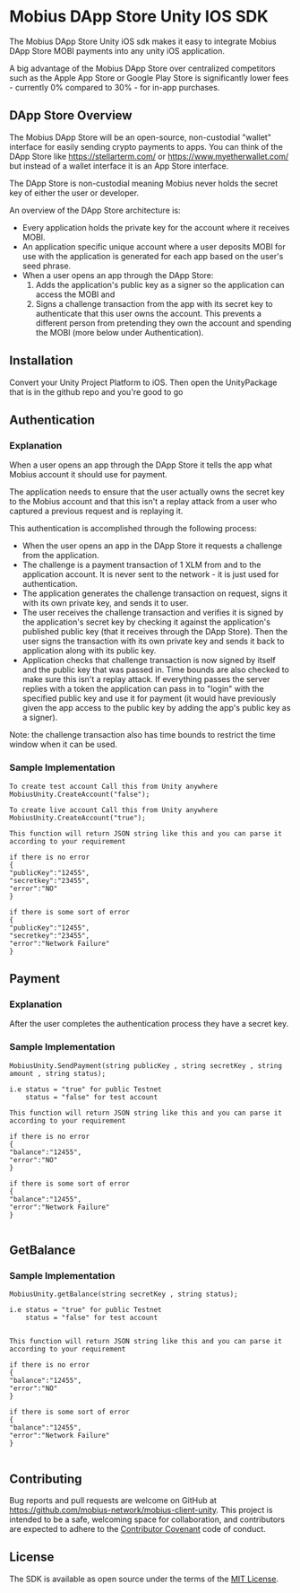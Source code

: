 # Mobius DApp Store Unity IOS SDK

The Mobius DApp Store Unity iOS sdk makes it easy to integrate Mobius DApp Store MOBI payments into any unity iOS application.

A big advantage of the Mobius DApp Store over centralized competitors such as the Apple App Store or Google Play Store is significantly lower fees - currently 0% compared to 30% - for in-app purchases.

## DApp Store Overview

The Mobius DApp Store will be an open-source, non-custodial "wallet" interface for easily sending crypto payments to apps. You can think of the DApp Store like https://stellarterm.com/ or https://www.myetherwallet.com/ but instead of a wallet interface it is an App Store interface.

The DApp Store is non-custodial meaning Mobius never holds the secret key of either the user or developer.

An overview of the DApp Store architecture is:

- Every application holds the private key for the account where it receives MOBI.
- An application specific unique account where a user deposits MOBI for use with the application is generated for each app based on the user's seed phrase.
- When a user opens an app through the DApp Store:
  1) Adds the application's public key as a signer so the application can access the MOBI and
  2) Signs a challenge transaction from the app with its secret key to authenticate that this user owns the account. This prevents a different person from pretending they own the account and spending the MOBI (more below under Authentication).
  
## Installation

Convert your Unity Project Platform to iOS. 
Then open the UnityPackage that is in the github repo and you're good to go

## Authentication

### Explanation

When a user opens an app through the DApp Store it tells the app what Mobius account it should use for payment.

The application needs to ensure that the user actually owns the secret key to the Mobius account and that this isn't a replay attack from a user who captured a previous request and is replaying it.

This authentication is accomplished through the following process:

* When the user opens an app in the DApp Store it requests a challenge from the application.
* The challenge is a payment transaction of 1 XLM from and to the application account. It is never sent to the network - it is just used for authentication.
* The application generates the challenge transaction on request, signs it with its own private key, and sends it to user.
* The user receives the challenge transaction and verifies it is signed by the application's secret key by checking it against the application's published public key (that it receives through the DApp Store). Then the user signs the transaction with its own private key and sends it back to application along with its public key.
* Application checks that challenge transaction is now signed by itself and the public key that was passed in. Time bounds are also checked to make sure this isn't a replay attack. If everything passes the server replies with a token the application can pass in to "login" with the specified public key and use it for payment (it would have previously given the app access to the public key by adding the app's public key as a signer).

Note: the challenge transaction also has time bounds to restrict the time window when it can be used.


### Sample Implementation

```unity
To create test account Call this from Unity anywhere
MobiusUnity.CreateAccount("false");

To create live account Call this from Unity anywhere
MobiusUnity.CreateAccount("true");

This function will return JSON string like this and you can parse it according to your requirement

if there is no error
{
"publicKey":"12455",
"secretkey":"23455",
"error":"NO"
}

if there is some sort of error
{
"publicKey":"12455",
"secretkey":"23455",
"error":"Network Failure"
}

```

## Payment

### Explanation

After the user completes the authentication process they have a secret key. 

### Sample Implementation

```Unity
MobiusUnity.SendPayment(string publicKey , string secretKey , string amount , string status);

i.e status = "true" for public Testnet
    status = "false" for test account
    
This function will return JSON string like this and you can parse it according to your requirement

if there is no error
{
"balance":"12455",
"error":"NO"
}

if there is some sort of error
{
"balance":"12455",
"error":"Network Failure"
}
 
```

## GetBalance

### Sample Implementation

```Unity
MobiusUnity.getBalance(string secretKey , string status);

i.e status = "true" for public Testnet
    status = "false" for test account
    
    
This function will return JSON string like this and you can parse it according to your requirement

if there is no error
{
"balance":"12455",
"error":"NO"
}

if there is some sort of error
{
"balance":"12455",
"error":"Network Failure"
}
      
```

## Contributing

Bug reports and pull requests are welcome on GitHub at https://github.com/mobius-network/mobius-client-unity. This project is intended to be a safe, welcoming space for collaboration, and contributors are expected to adhere to the [Contributor Covenant](http://contributor-covenant.org) code of conduct.

## License

The SDK is available as open source under the terms of the [MIT License](https://opensource.org/licenses/MIT).
